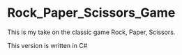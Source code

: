 Rock_Paper_Scissors_Game
========================

This is my take on the classic game Rock, Paper, Scissors.

This version is written in C#
